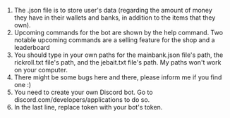 1. The .json file is to store user's data (regarding the amount of money they have in their wallets and banks, in addition to the items that they own).
2. Upcoming commands for the bot are shown by the help command. Two notable upcoming commands are a selling feature for the shop and a leaderboard
3. You should type in your own paths for the mainbank.json file's path, the rickroll.txt file's path, and the jebait.txt file's path. My paths won't work on your computer.
4. There might be some bugs here and there, please inform me if you find one :)
5. You need to create your own Discord bot. Go to discord.com/developers/applications to do so.
6. In the last line, replace token with your bot's token.
